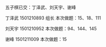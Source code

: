 五子棋已交：丁泽武、刘天宇、谢峰

丁泽武  1501210893 组长 本次做题：15、18、111

刘天宇  1501210952 本次做题：94、144、145

谢峰    1501211009 本次做题：15


